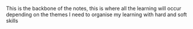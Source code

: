 This is the backbone of the notes, this is where all the learning will occur depending on the themes
I need to organise my learning with hard and soft skills
